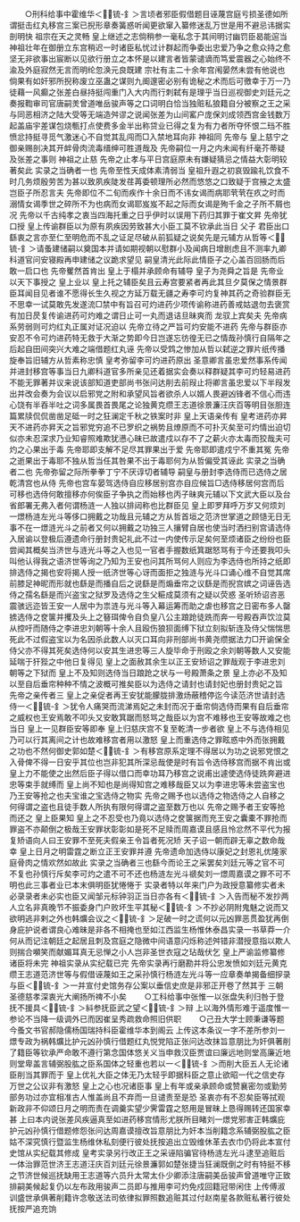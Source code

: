<!-- { "loadSidebar": true } -->
　　○刑科给事中霍维华＜锍-釒＞言顷者邪臣假借题目诬蔑宫庭亏损圣德如所谓挺击红丸移宫三案已掜形章奏簧惑听闻更欲窜入纂修迷乱万世是用不避忌讳据实剖明快  祖宗在天之灵畅  皇上继述之志倘稍参一毫私念于其间明讨幽罚臣曷能逭当  神祖壮年在御册立东宫稍迟一时诸臣私忧过计群起而争委出忠爱乃争之愈众持之愈坚无非欲事出宸断以见欲行册立之本怀是以建言者皆蒙谴谪而笃爱震器之心始终不渝及外庭寂然无言而明纶忽涣元良既建  宗社有主二十余年宫闱晏然未尝有他说也倘果有如奸邪所掜称废立巫蛊之谋则九阍邃密必别有诡秘之术而后可徼幸于万一乃徒藉一风癫之张差白昼持挺闯重门入大内而行刺弑有是理乎当日巡视御史刘廷元之奏报鞫审司官唐嗣羙曾道唯岳骏声等之口词明白恰当独赃私狼籍自分被察之王之采与同恶相济之陆大受等无端造舛谬之说闻张差为山间窰户庞保刘成领西宫金钱数万起盖庙宇差谋包烧甎打点使费多金半出称贷业已得之复为有力者所夺怀恨二珰不胜愤忿持挺寻觅气激迷心不自觉其乱闯而□入禁地耳向非  神祖同  先帝与  皇上慈宁之御亲赐剖决其开衅骨肉流毒缙绅可胜道哉及  先帝嗣位一月之内未闻有纤毫芥蒂疑及张差之事则  神祖之止慈  先帝之止孝与平日宫庭原未有嫌疑猜忌之情益大彰明较著矣此  实录之当确者一也  先帝至性天成体素清弱当  皇祖升遐之初哀毁踰礼饮食不时几务烦殷劳苦为甚以致夙疾陡发荏苒委顿理所必然而悠悠之口致疑于宫掖之太盛岂臣子所忍言夫  先帝即位不二旬而疾作十余日而不讳女谒而病耶茕茕在疚之时而溺情女谒季世之碎所不为也病而女谒耶岌岌不起之际而女谒是殉千金之子所不屑也况  先帝以千古纯孝之衷当四海托重之日乎伊时以误用下药归其罪于崔文昇  先帝犹口授  皇上传谕群臣以为原有夙疾因劳致甚大小臣工莫不钦承此当日  父子  君臣出口繇衷之言亦至仁至明危而不乱之证足尽破从前狐疑之说矣先是元辅方从哲等＜锍-釒＞请蚤建储嗣以奠国本并请如期视朝以慰群小及闻病日增剧虑且不测率九卿科道官问安寝殿再申建储之议跪求望见  嗣皇清光此际此情臣子之心盖百回肠而后敢一启口也  先帝矍然首肯出  皇上于榻并承顾命有辅导  皇子为尧舜之旨是  先帝业以天下事授之  皇上业以  皇上托之辅臣矣且云寿宫要紧者再此其旦夕莫保之情景群臣耳闻目见者谁不愿得长生久视之方延万载无疆之寿李可灼复神其药之奇验群臣无不思幸一试莫敢先发遂流□禁中有旨召可灼进药少项传谕称进药善戒姑退勿去褒赏有加日昃复传谕进药可灼难之谓日止可一丸而退诘旦昧爽而  龙驭上宾矣夫  先帝病系劳弱则可灼红丸正属对证况迫以  先帝立待之严旨可灼安能不进药  先帝与群臣亦安忍不令可灼进药特无救于大渐之势即今日岂遂忘彷徨无已之情哉孙慎行自隔年之后起自田间突兴大难之端借题红丸诬  先帝以受鸩之惨加从哲以弑逆之罪片纸传播旋奉旨旧辅方从哲素称忠慎  皇考弥留李可灼进药原出  圣意卿言虽忠爱然事系传闻并进封移宫等事当日九卿科道官多所亲见还着据实会奏以释群疑其李可灼轻易进药不能无罪著并议来说该部知道吏部尚书张问达削去前叚止将卿言虽忠爱以下半叚发出并改会奏为会议以启邪党之附和承望风旨者欲杀人以婿人畏避凶锋者不信心而违心饶有半吞半吐之词多属畏首畏尾之论独黄克缵王志道徐景濂汪庆百等明目张胆连篇累牍侃侃凿凿足砥一时之狂澜定千秋之铁案时非  皇上天语亲传有  皇考进药亦昇天不进药亦昇天之旨邪党穷追不已罗织之祸势且燎原而不可扑灭矣至可灼情出迫切似亦未忍深求乃业知睿照难欺犹懑心昧已故遣戍以存不了之薪火亦太毒而狡哉夫可灼之心果出于毒  先帝耶即支解不足尽其罪果出于爱  先帝耶即遣戍宁不重其冤  先帝之逝果出于毒耶不独从哲当任其咎果不出于毒耶何为从哲偏受其诬此  实录之当确者二也  先帝弥留之际所拳拳丁宁不厌谆切者辅导  嗣皇与册封李选侍而已选侍之居乾清宫也从侍  先帝也宫车晏驾选侍自应移居别宫亦自应候旨□选侍移居何宫而后可移也选侍何敢擅移亦何俟臣子争执之而始移也丙子昧爽元辅以下文武大臣以及台省郎署无弗入者何谓杨涟一人独以排闼称也比群臣见  皇上即罗拜呼万岁又何烦刘一燝杨涟左光斗等侈口拥戴之功哉且元辅之方从哲首垣之范济世掌道之顾慥无日无事不在一燝涟光斗之前者又何以拥戴之功独三人攘臂自居也使当时洒扫别宫请选侍入居谕以登极后遵遗命行册封贵妃礼此不过一内使传示足矣何至烦诸臣之纷纷也臣尝闻其概矣当济世与涟光斗等之入也见一官者手握数纸箕踞怒骂有于今还要我叩头叫他认得我之语济世等询之乃知为王安也问其所骂何人则应为李选侍也所持之纸即排选侍之揭也安将揭人授一纸济世等心讶而面拒之独涟与光斗口诵心维不自觉其席前膝足神昵而形就也繇是而播自后之说繇是而煽垂帘之议繇是而掜宫嫔之词诬告选侍之孺名繇是而兴盗宝之狱罗及选侍之生父糚成莫须有之疑以荧惑  圣听矫诏咨恶震骇远迩皆王安一人居中为祟涟与光斗等入幕运筹而助之虐也移宫之日密布多人罄掳选侍之奁箧并攫及头上之簮珥俾令自负皇八公主踉跄徒跣而奔一号殿吞声饮泣莫从控吁而随侍之李进忠刘朝等十余人且殴伤狼狈面缚下狱立刻拟斩连及侍父惴惴思死此不过假盗宝以为名因杀此数人以灭口耳向非刑部尚书黄尧缵据法力□开谕保全侍父亦不得其死矣选侍何以安其生进忠等三人旋毕命于刑殴之余刘朝等数人又安能延喘于犴狴之中他日复得见  皇上之面赦其余生以正王安矫诏之罪哉观于李进忠刘朝等之下狱而  皇上不及知则选侍当日踉跄之状与一号殿萧条之景  皇上亦必不及知以至自后垂帘种种不情之波概可推矣臣以为选侍之请封也请封妃也册封贵妃之旨  先帝之亲传者三  皇上之亲促者再王安犹能朦胧排激炀蔽稽停迄今读范济世请封选侍一＜锍-釒＞犹令人痛哭而流涕焉妃之未封而况于垂帘倘选侍而果有自后垂帘之威权也王安焉敢不叩头又安敢箕踞而怒骂之哉臣以为宫不难移也王安等故难之也当日  皇上一见群臣安等即奉  皇上归慈庆宫不复至乾清一步者欲  皇上不与选侍相见乃可以行其离间之计也故难移宫者用以激怒  皇上而重选侍之罪眩惑中外而张拥戴之功也不然何御史郭如楚＜锍-釒＞有移宫原系定理不得居以为功之说邪党恨之入骨俾不得一日安乎其位也岂非犯其所深忌哉使是时有旨令选侍移宫而据不肯出或  皇上力不能使之出然后臣子得以借口而幸功耳乃移宫之说甫出遽使选侍徒跣奔避进忠等束手就缚而  皇上尚不知也是尚得知宫之难移哉臣又以为李进忠等未尝盗宝也乃王安等抢之也夫宝谁之宝选侍之物实  先帝之赐予也以选侍之物选侍之人自移之何得谓之盗也且徒手数人所执有限何得谓之盗至数万也以  先帝之赐予者王安等抢而还之  皇上臣果知  皇上之不忍受也乃竟以选侍之奁箧据而充王安之囊橐不罪抢而罪盗不亦颠倒之极哉王安罪状彰彰如是死不足赎而周嘉谟且感且怜忿然不平代为报复矫语向人曰王安罪不至死夫假亲王令旨者死况矫  天子诏一朝而辟无辜之数命哉幸  皇上日月之明雷霆之断立正王安罪并遵  先帝遗命加选侍以康妃之封恩礼优隆家庭骨肉之情欢然如故此  实录之当确者三也繇今而论王之采罢矣刘廷元等之官不可不复也孙慎行斥矣李可灼之遣不可不还也杨涟左光斗禠矣刘一燝周嘉谟之罪不可不明也此三事者业已本末俱明臣犹惓惓于  实录者特以年来门户为政授意纂修实者未必录录者未必实也臣又闻邹元标钟羽正当日亦各有＜锍-釒＞入告而秘不发抄两人立名非真晚节不振委身门户败坏生平其秘＜锍-釒＞不抄必阴附鬼魅之说而又欲明逃非剌之外也韩爌会议之＜锍-釒＞足破一时之谎何以元凶罪恶贯盈犹再倒身庇护说者谓良心难昧是非各不相掩也至如江西监生杨惟休泰昌实录一书草莽一介何从而记注朝廷之起居且刺及宫庭之隐微中间语意闪烁称述舛错非潜授意指以欺人则揣合嚬笑而献媚耳真无忌惮之小人岂非圣世衣寇之玷哉伏乞  皇上严谕监修纂修诸臣将未完  神祖实录从实纪载已完  先帝实录再行磨勘并将公忠发愤如刘廷元黄克缵王志道范济世等与假借诬蔑如王之采孙慎行杨涟左光斗等一应章奏单揭备细摉录与臣＜锍-釒＞一并宣付史馆务存公案以垂信史庶是非邪正开卷了然其于  三朝圣德慈孝深衷光大阐扬所禆不小矣
　　○工科给事中张惟一以张盘失利归咎于登抚不援具＜锍-釒＞紏参抚臣武之望＜锍-釒＞辩  上以海外情形难于遥度惟一参论不当降一级调外已而因崔呈秀疏救命照旧供职
　　○己丑大学士顾秉谦等题今蚤文书官郝隐儒杨国瑞持科臣霍维华本到阁云  上传这本条议一字不差所参刘一燝专政为祸韩爌比护元凶孙慎行借题红丸悦党陷正张问达改抹旨意朋比为奸俱著削了籍臣等钦承严命敢不遵行第念国体悠关义当申救汉臣贾谊曰廉远地则堂高廉近地则堂卑盖言辅弼股肱之臣系国体之轻重也若以一＜锍-釒＞而削大臣五人无论诸臣削当其罪而于  皇上优礼大臣之体无乃太轻乎即据科臣之意止欲昭一代之信史存万世之公议非有激怒  皇上之心也况诸臣事  皇上有年或亲承顾命或赞襄密勿或勤劳部务功过亦宜相准古人惟盖尚且不弃而一旦谴责至是恐  圣衷亦有不忍矣臣等拭观新政非不仰颂日月之明而责在调羹实望少霁雷霆之怒用是冒昧上恳得赐转还国家幸甚  上曰本内说张差风疾逼真至如进药移宫情形尤朕所目睹刘一燝党邪害正韩爌庇护元凶孙慎行借题修怨张问达周嘉谟擅改旨意朋比为奸本当削籍念系辅弼股肱之臣姑不深究慎行暨监生杨维休私刻便行彼处抚按追出立毁维休革去衣巾仍将此本宣付史馆从实纪载其修成  皇考实录另行改正王之采诬陷骗官待杨涟左光斗逮至追赃后一体治罪范世济王志道汪庆百刘廷元徐景濂郭如楚张捷当狂澜既倒之时有特挺不移之节济世候巡抚缺用王志道等六员升太常太仆少卿添注唐嗣美岳骏声曾道唯守正致排嗣美候起复仍以左布政用骏声二员即与推用李可灼免戍回籍冠带闲住  上传傅淑训盛世承俱著削籍许念敬送法司依律拟罪照数追赃其过付赵南星各款赃私著行彼处抚按严追充饷
